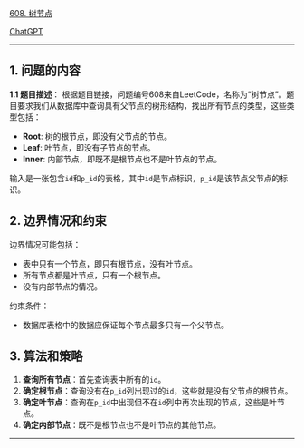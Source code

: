 [608. 树节点](https://leetcode.cn/problems/tree-node)

[ChatGPT](https://chat.openai.com/share/5759675b-6739-4cf8-b62c-5d00da612122)

---

## 1. 问题的内容
**1.1 题目描述**：
根据题目链接，问题编号608来自LeetCode，名称为“树节点”。题目要求我们从数据库中查询具有父节点的树形结构，找出所有节点的类型，这些类型包括：

- **Root**: 树的根节点，即没有父节点的节点。
- **Leaf**: 叶节点，即没有子节点的节点。
- **Inner**: 内部节点，即既不是根节点也不是叶节点的节点。

输入是一张包含`id`和`p_id`的表格，其中`id`是节点标识，`p_id`是该节点父节点的标识。


## 2. 边界情况和约束
边界情况可能包括：
- 表中只有一个节点，即只有根节点，没有叶节点。
- 所有节点都是叶节点，只有一个根节点。
- 没有内部节点的情况。

约束条件：
- 数据库表格中的数据应保证每个节点最多只有一个父节点。


## 3. 算法和策略
1. **查询所有节点**：首先查询表中所有的`id`。
2. **确定根节点**：查询没有在`p_id`列出现过的`id`，这些就是没有父节点的根节点。
3. **确定叶节点**：查询在`p_id`中出现但不在`id`列中再次出现的节点，这些是叶节点。
4. **确定内部节点**：既不是根节点也不是叶节点的其他节点。

---
